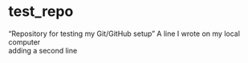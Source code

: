# test_repo
“Repository for testing my Git/GitHub setup”
A line I wrote on my local computer  
adding a second line 